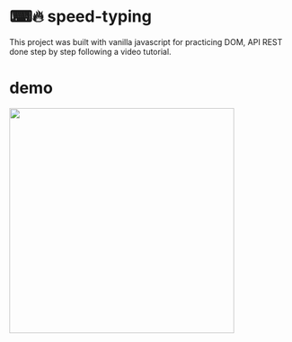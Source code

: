 # ⌨🔥 speed-typing
This project was built with vanilla javascript for practicing DOM, API REST done step by step following a video tutorial.

# demo
<img src="https://user-images.githubusercontent.com/57721146/178082599-8e15a2e5-2c37-4b5e-823f-c1ce2959c895.gif" width="400" />
